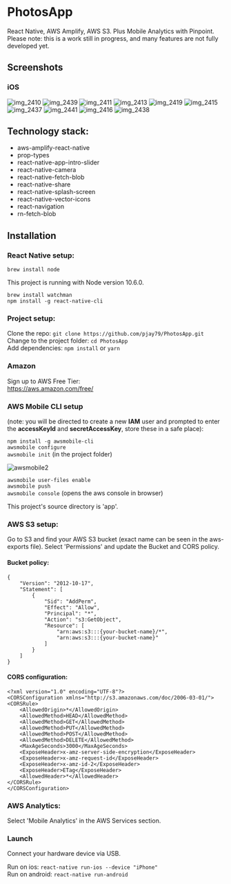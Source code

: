 # PhotosApp

React Native, AWS Amplify, AWS S3. Plus Mobile Analytics with Pinpoint. Please note: this is a work still in progress, and many features are not fully developed yet.

## Screenshots

### iOS

![img_2410](https://user-images.githubusercontent.com/14052885/42982756-2fab57e0-8c26-11e8-8e7e-e750ed2d0d0d.PNG)
![img_2439](https://user-images.githubusercontent.com/14052885/42982767-32693f60-8c26-11e8-82f7-09196775968e.PNG)
![img_2411](https://user-images.githubusercontent.com/14052885/42982757-2ff3ace8-8c26-11e8-84a8-bd071cd96100.PNG)
![img_2413](https://user-images.githubusercontent.com/14052885/42982758-302d0754-8c26-11e8-83c5-dc580f1e8a35.PNG)
![img_2419](https://user-images.githubusercontent.com/14052885/42982762-310ed9ea-8c26-11e8-934d-ea7d9c84de2f.PNG)
![img_2415](https://user-images.githubusercontent.com/14052885/42982759-3076d05a-8c26-11e8-9124-4ae48fd23ca6.PNG)
![img_2437](https://user-images.githubusercontent.com/14052885/42982764-3160392a-8c26-11e8-9681-50b319c626f2.PNG)
![img_2441](https://user-images.githubusercontent.com/14052885/42983720-8b864ec6-8c2b-11e8-9f5f-5bb456b8d4a8.PNG)
![img_2416](https://user-images.githubusercontent.com/14052885/42982760-30abb6ee-8c26-11e8-998e-957ce852c66c.PNG)
![img_2438](https://user-images.githubusercontent.com/14052885/42982766-31e0a286-8c26-11e8-8ba7-a66afdb30ceb.PNG)

## Technology stack:

- aws-amplify-react-native
- prop-types
- react-native-app-intro-slider
- react-native-camera
- react-native-fetch-blob
- react-native-share
- react-native-splash-screen
- react-native-vector-icons
- react-navigation
- rn-fetch-blob

## Installation

### React Native setup:

`brew install node`

This project is running with Node version 10.6.0.

`brew install watchman`  
`npm install -g react-native-cli`

### Project setup:

Clone the repo:
`git clone https://github.com/pjay79/PhotosApp.git`  
Change to the project folder:
`cd PhotosApp`  
Add dependencies:
`npm install` or `yarn`

### Amazon

Sign up to AWS Free Tier:  
https://aws.amazon.com/free/

### AWS Mobile CLI setup

(note: you will be directed to create a new **IAM** user and prompted to enter the **accessKeyId** and **secretAccessKey**, store these in a safe place):

`npm install -g awsmobile-cli`  
`awsmobile configure`  
`awsmobile init` (in the project folder)

![awsmobile2](https://user-images.githubusercontent.com/14052885/41520984-b04a9234-7313-11e8-9d6e-ead22f033725.jpeg)

`awsmobile user-files enable`  
`awsmobile push`  
`awsmobile console` (opens the aws console in browser)

This project's source directory is 'app'.

### AWS S3 setup:

Go to S3 and find your AWS S3 bucket (exact name can be seen in the aws-exports file). Select 'Permissions' and update the Bucket and CORS policy.

#### Bucket policy:

```
{
    "Version": "2012-10-17",
    "Statement": [
        {
            "Sid": "AddPerm",
            "Effect": "Allow",
            "Principal": "*",
            "Action": "s3:GetObject",
            "Resource": [
                "arn:aws:s3:::{your-bucket-name}/*",
                "arn:aws:s3:::{your-bucket-name}"
            ]
        }
    ]
}
```

#### CORS configuration:

```
<?xml version="1.0" encoding="UTF-8"?>
<CORSConfiguration xmlns="http://s3.amazonaws.com/doc/2006-03-01/">
<CORSRule>
    <AllowedOrigin>*</AllowedOrigin>
    <AllowedMethod>HEAD</AllowedMethod>
    <AllowedMethod>GET</AllowedMethod>
    <AllowedMethod>PUT</AllowedMethod>
    <AllowedMethod>POST</AllowedMethod>
    <AllowedMethod>DELETE</AllowedMethod>
    <MaxAgeSeconds>3000</MaxAgeSeconds>
    <ExposeHeader>x-amz-server-side-encryption</ExposeHeader>
    <ExposeHeader>x-amz-request-id</ExposeHeader>
    <ExposeHeader>x-amz-id-2</ExposeHeader>
    <ExposeHeader>ETag</ExposeHeader>
    <AllowedHeader>*</AllowedHeader>
</CORSRule>
</CORSConfiguration>
```

### AWS Analytics:

Select 'Mobile Analytics' in the AWS Services section.

### Launch

Connect your hardware device via USB.

Run on ios:
`react-native run-ios --device "iPhone"`  
Run on android:
`react-native run-android`
